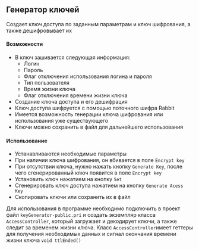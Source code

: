 ## Генератор ключей
Создает ключ доступа по заданным параметрам и ключ шифрования, а также дешифровывает их

#### Возможности
* В ключ зашивается следующая информация:
    * Логин
    * Пароль
    * Флаг отключения использования логина и пароля
    * Тип пользователя 
    * Время жизни ключа
    * Флаг отключения времени жизни ключа
* Создание ключа доступа и его дешифрация
* Ключ доступа шифруется с помощью поточного шифра Rabbit
* Имеется возможность генерации ключа шифрования или использования уже существующего
* Ключи можно сохранить в файл для дальнейшего использования

#### Использование

* Устанавливаются необходимые параметры
* При наличии ключа шифрования, он вбивается в поле `Encrypt key`
* При отсутствии ключа, нужно нажать кнопку `Generate Key`, после чего сгенерированный ключ появится в поле `Encrypt key`
* Установить ключ нажатием на кнопку `Set`
* Сгенерировать ключ доступа нажатием на кнопку `Generate Acess Key`
* Скопировать ключи или сохранить их в файл

Для использования в программе необходимо подключить в проект файл `keyGenerator-public.pri` и создать экземпляр класса `AccessController`,
который загружает и декодирует ключи, а также следит за временем жизни ключа.
Класс `AccessController`имеет геттеры для получения необходимых данных и сигнал окончания времени жизни ключа `void ttlEnded()`